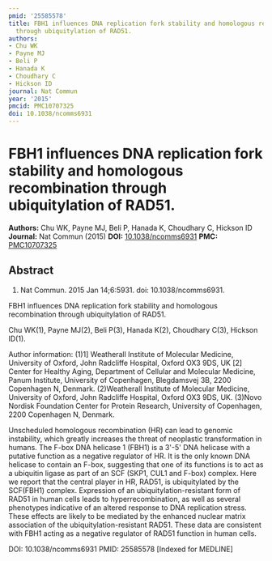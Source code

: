 ```yaml
---
pmid: '25585578'
title: FBH1 influences DNA replication fork stability and homologous recombination
  through ubiquitylation of RAD51.
authors:
- Chu WK
- Payne MJ
- Beli P
- Hanada K
- Choudhary C
- Hickson ID
journal: Nat Commun
year: '2015'
pmcid: PMC10707325
doi: 10.1038/ncomms6931
---
```


# FBH1 influences DNA replication fork stability and homologous recombination through ubiquitylation of RAD51.
**Authors:** Chu WK, Payne MJ, Beli P, Hanada K, Choudhary C, Hickson ID
**Journal:** Nat Commun (2015)
**DOI:** [10.1038/ncomms6931](https://doi.org/10.1038/ncomms6931)
**PMC:** [PMC10707325](https://www.ncbi.nlm.nih.gov/pmc/articles/PMC10707325/)

## Abstract

1. Nat Commun. 2015 Jan 14;6:5931. doi: 10.1038/ncomms6931.

FBH1 influences DNA replication fork stability and homologous recombination 
through ubiquitylation of RAD51.

Chu WK(1), Payne MJ(2), Beli P(3), Hanada K(2), Choudhary C(3), Hickson ID(1).

Author information:
(1)1] Weatherall Institute of Molecular Medicine, University of Oxford, John 
Radcliffe Hospital, Oxford OX3 9DS, UK [2] Center for Healthy Aging, Department 
of Cellular and Molecular Medicine, Panum Institute, University of Copenhagen, 
Blegdamsvej 3B, 2200 Copenhagen N, Denmark.
(2)Weatherall Institute of Molecular Medicine, University of Oxford, John 
Radcliffe Hospital, Oxford OX3 9DS, UK.
(3)Novo Nordisk Foundation Center for Protein Research, University of 
Copenhagen, 2200 Copenhagen N, Denmark.

Unscheduled homologous recombination (HR) can lead to genomic instability, which 
greatly increases the threat of neoplastic transformation in humans. The F-box 
DNA helicase 1 (FBH1) is a 3'-5' DNA helicase with a putative function as a 
negative regulator of HR. It is the only known DNA helicase to contain an F-box, 
suggesting that one of its functions is to act as a ubiquitin ligase as part of 
an SCF (SKP1, CUL1 and F-box) complex. Here we report that the central player in 
HR, RAD51, is ubiquitylated by the SCF(FBH1) complex. Expression of an 
ubiquitylation-resistant form of RAD51 in human cells leads to 
hyperrecombination, as well as several phenotypes indicative of an altered 
response to DNA replication stress. These effects are likely to be mediated by 
the enhanced nuclear matrix association of the ubiquitylation-resistant RAD51. 
These data are consistent with FBH1 acting as a negative regulator of RAD51 
function in human cells.

DOI: 10.1038/ncomms6931
PMID: 25585578 [Indexed for MEDLINE]
